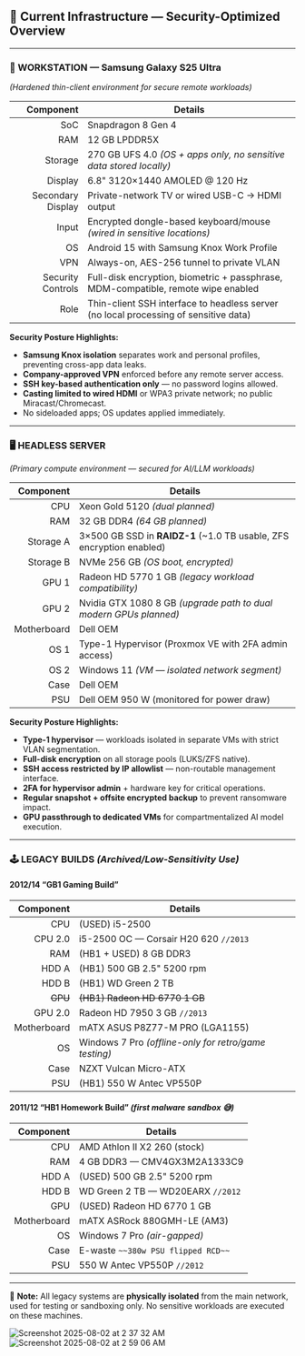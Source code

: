 ## 🔧 Current Infrastructure — Security-Optimized Overview

---

### 📱 WORKSTATION — Samsung Galaxy S25 Ultra  
*(Hardened thin-client environment for secure remote workloads)*

| Component | Details |
|---:|---|
| SoC | Snapdragon 8 Gen 4 |
| RAM | 12 GB LPDDR5X |
| Storage | 270 GB UFS 4.0 *(OS + apps only, no sensitive data stored locally)* |
| Display | 6.8" 3120×1440 AMOLED @ 120 Hz |
| Secondary Display | Private-network TV or wired USB-C → HDMI output |
| Input | Encrypted dongle-based keyboard/mouse *(wired in sensitive locations)* |
| OS | Android 15 with Samsung Knox Work Profile |
| VPN | Always-on, AES-256 tunnel to private VLAN |
| Security Controls | Full-disk encryption, biometric + passphrase, MDM-compatible, remote wipe enabled |
| Role | Thin-client SSH interface to headless server (no local processing of sensitive data) |

**Security Posture Highlights:**
- **Samsung Knox isolation** separates work and personal profiles, preventing cross-app data leaks.
- **Company-approved VPN** enforced before any remote server access.
- **SSH key-based authentication only** — no password logins allowed.
- **Casting limited to wired HDMI** or WPA3 private network; no public Miracast/Chromecast.
- No sideloaded apps; OS updates applied immediately.

---

### 🖥️ HEADLESS SERVER  
*(Primary compute environment — secured for AI/LLM workloads)*

| Component | Details |
|---:|---|
| CPU | Xeon Gold 5120 *(dual planned)* |
| RAM | 32 GB DDR4 *(64 GB planned)* |
| Storage A | 3×500 GB SSD in **RAIDZ-1** (~1.0 TB usable, ZFS encryption enabled) |
| Storage B | NVMe 256 GB *(OS boot, encrypted)* |
| GPU 1 | Radeon HD 5770 1 GB *(legacy workload compatibility)* |
| GPU 2 | Nvidia GTX 1080 8 GB *(upgrade path to dual modern GPUs planned)* |
| Motherboard | Dell OEM |
| OS 1 | Type-1 Hypervisor (Proxmox VE with 2FA admin access) |
| OS 2 | Windows 11 *(VM — isolated network segment)* |
| Case | Dell OEM |
| PSU | Dell OEM 950 W (monitored for power draw) |

**Security Posture Highlights:**
- **Type-1 hypervisor** — workloads isolated in separate VMs with strict VLAN segmentation.
- **Full-disk encryption** on all storage pools (LUKS/ZFS native).
- **SSH access restricted by IP allowlist** — non-routable management interface.
- **2FA for hypervisor admin** + hardware key for critical operations.
- **Regular snapshot + offsite encrypted backup** to prevent ransomware impact.
- **GPU passthrough to dedicated VMs** for compartmentalized AI model execution.

---

### 🕹️ LEGACY BUILDS *(Archived/Low-Sensitivity Use)*

#### 2012/14 “GB1 Gaming Build”
| Component | Details |
|---:|---|
| CPU | (USED) i5-2500 |
| CPU 2.0 | i5-2500 OC — Corsair H20 620 `//2013` |
| RAM | (HB1 + USED) 8 GB DDR3 |
| HDD A | (HB1) 500 GB 2.5" 5200 rpm |
| HDD B | (HB1) WD Green 2 TB |
| ~~GPU~~ | ~~(HB1) Radeon HD 6770 1 GB~~ |
| GPU 2.0 | Radeon HD 7950 3 GB `//2013` |
| Motherboard | mATX ASUS P8Z77-M PRO (LGA1155) |
| OS | Windows 7 Pro *(offline-only for retro/game testing)* |
| Case | NZXT Vulcan Micro-ATX |
| PSU | (HB1) 550 W Antec VP550P |

#### 2011/12 “HB1 Homework Build” *(first malware sandbox 😅)*
| Component | Details |
|---:|---|
| CPU | AMD Athlon II X2 260 (stock) |
| RAM | 4 GB DDR3 — CMV4GX3M2A1333C9 |
| HDD A | (USED) 500 GB 2.5" 5200 rpm |
| HDD B | WD Green 2 TB — WD20EARX `//2012` |
| GPU | (USED) Radeon HD 6770 1 GB |
| Motherboard | mATX ASRock 880GMH-LE (AM3) |
| OS | Windows 7 Pro *(air-gapped)* |
| Case | E-waste `~~380w PSU flipped RCD~~` |
| PSU | 550 W Antec VP550P `//2012` |

---

📌 **Note:** All legacy systems are **physically isolated** from the main network, used for testing or sandboxing only. No sensitive workloads are executed on these machines.

![Screenshot 2025-08-02 at 2 37 32 AM](https://github.com/user-attachments/assets/013ede3d-d133-4e64-bc91-ccaaf8d5a913)  
![Screenshot 2025-08-02 at 2 59 06 AM](https://github.com/user-attachments/assets/c57979a1-cd7e-4a13-9219-6167c8b51c52)
